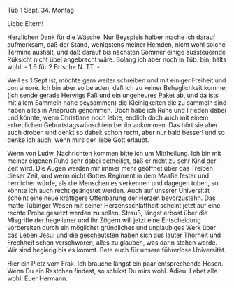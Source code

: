  Tüb 1 Sept. 34. Montag

Liebe Eltern!

Herzlichen Dank für die Wäsche. Nur Beyspiels halber mache ich darauf aufmerksam, daß der Stand, wenigstens meiner Hemden, nicht wohl solche Termine aushält, und daß darauf bis nächsten Sommer einige aussteuernde Rüksicht nicht übel angebracht wäre. Solang ich aber noch in Tüb. bin, hälts wohl. - 1.6 für 2 Br'sche N. TT. -

Weil es 1 Sept ist, möchte gern weiter schreiben und mit einiger Freiheit und con amore. Ich bin aber so beladen, daß ich zu keiner Behaglichkeit komme; (ich sende gerade Herwigs Faß und ein ungeheures Paket ab, und da ists mit allem Sammeln nahe beysammen) die Kleinigkeiten die zu sammeln sind haben alles in Anspruch genommen. Doch habe ich Ruhe und Frieden dabei und könnte, wenn Christiane noch lebte, endlich doch auch mit einem erfreulichen Geburtstagswünschlein bei ihr ankommen. Das hört sie aber auch droben und denkt so dabei: schon recht, aber nur bald besser! und so denke ich auch, wenn mirs der liebe Gott erlaubt.

Wenn von Ludw. Nachrichten kommen bitte ich um Mittheilung. Ich bin mit meiner eigenen Ruhe sehr dabei betheiligt, daß er nicht zu sehr Kind der Zeit wird. Die Augen werden mir immer mehr geöffnet über das Treiben dieser Zeit, und wenn nicht Gottes Regiment in dem Maaße fester und herrlicher würde, als die Menschen es verkennen und dagegen toben, so könnte ich auch recht geängstet werden. Auch auf unserer Universität scheint eine neue kräftigere Offenbarung der Herzen bevorzustehn. Das matte Tübinger Wesen mit seiner Herzensschlaffheit scheint jetzt auf eine rechte Probe gesetzt werden zu sollen. Strauß, längst erbost über die Misgriffe der hegelianer und ihr Zögern will jetzt eine Entscheidung vorbereiten durch ein möglichst gründliches und unglaubiges Werk über das Leben Jesu: und die gescheutsten haben sich aus lauter Thorheit und Frechheit schon verschworen, alles zu glauben, was darin stehen werde. Wir sind begierig bis es kommt. Bete auch für unsere führerlose Universität.

Hier ein Pletz vom Frak. Ich brauche längst ein paar entsprechende Hosen. Wenn Du ein Restchen findest, so schikst Du mirs wohl.
 Adieu. Lebet alle wohl.
 Euer Hermann.

